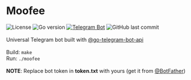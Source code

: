 # Moofee
![License](https://img.shields.io/github/license/allenvox/moofee-bot?color=orange)
![Go version](https://img.shields.io/github/go-mod/go-version/allenvox/moofee-bot?label=Go)
<a href="https://t.me/moofee_bot">![Telegram Bot](https://img.shields.io/badge/Telegram-%40moofee__bot-blue?logo=telegram)</a>
![GitHub last commit](https://img.shields.io/github/last-commit/allenvox/moofee-bot)
<br><br>Universal Telegram bot built with [@go-telegram-bot-api](https://github.com/go-telegram-bot-api)<br><br>
Build: `make`<br>
Run: `./moofee`<br><br>
**NOTE**: Replace bot token in **token.txt** with yours (get it from [@BotFather](https://t.me/BotFather))
